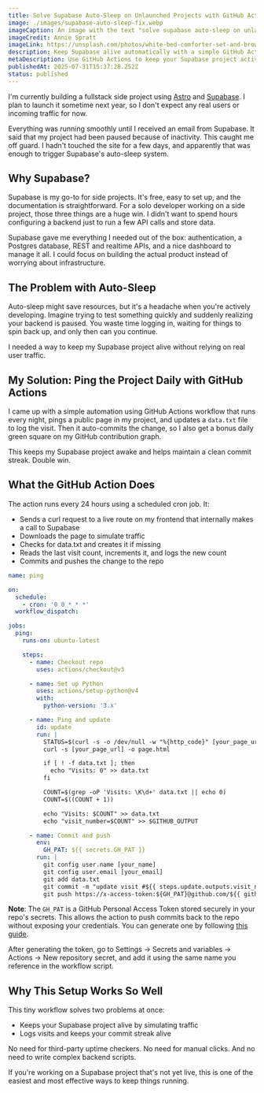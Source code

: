 ```yaml
---
title: Solve Supabase Auto-Sleep on Unlaunched Projects with GitHub Actions
image: ./images/supabase-auto-sleep-fix.webp
imageCaption: An image with the text "solve supabase auto-sleep on unlaunched projects with gitHub actions"
imageCredit: Annie Spratt
imageLink: https://unsplash.com/photos/white-bed-comforter-set-and-brown-wooden-bed-frame-beside-brown-wooden-nightstand-4Wlp6m8hroE
description: Keep Supabase alive automatically with a simple GitHub Actions setup
metaDescription: Use GitHub Actions to keep your Supabase project active before launch. Avoid auto-sleep and downtime even with zero traffic.
publishedAt: 2025-07-31T15:37:28.252Z
status: published
---
```


I'm currently building a fullstack side project using [Astro](https://astro.build/) and [Supabase](https://supabase.com/). I plan to launch it sometime next year, so I don't expect any real users or incoming traffic for now.

Everything was running smoothly until I received an email from Supabase. It said that my project had been paused because of inactivity. This caught me off guard. I hadn't touched the site for a few days, and apparently that was enough to trigger Supabase's auto-sleep system.

## Why Supabase?

Supabase is my go-to for side projects. It's free, easy to set up, and the documentation is straightforward. For a solo developer working on a side project, those three things are a huge win. I didn't want to spend hours configuring a backend just to run a few API calls and store data.

Supabase gave me everything I needed out of the box: authentication, a Postgres database, REST and realtime APIs, and a nice dashboard to manage it all. I could focus on building the actual product instead of worrying about infrastructure.

## The Problem with Auto-Sleep

Auto-sleep might save resources, but it's a headache when you're actively developing. Imagine trying to test something quickly and suddenly realizing your backend is paused. You waste time logging in, waiting for things to spin back up, and only then can you continue.

I needed a way to keep my Supabase project alive without relying on real user traffic.

## My Solution: Ping the Project Daily with GitHub Actions

I came up with a simple automation using GitHub Actions workflow that runs every night, pings a public page in my project, and updates a `data.txt` file to log the visit. Then it auto-commits the change, so I also get a bonus daily green square on my GitHub contribution graph.

This keeps my Supabase project awake and helps maintain a clean commit streak. Double win.

## What the GitHub Action Does

The action runs every 24 hours using a scheduled cron job. It:

- Sends a curl request to a live route on my frontend that internally makes a call to Supabase
- Downloads the page to simulate traffic
- Checks for data.txt and creates it if missing
- Reads the last visit count, increments it, and logs the new count
- Commits and pushes the change to the repo

```yml
name: ping

on:
  schedule:
    - cron: '0 0 * * *'
  workflow_dispatch:

jobs:
  ping:
    runs-on: ubuntu-latest

    steps:
      - name: Checkout repo
        uses: actions/checkout@v3

      - name: Set up Python
        uses: actions/setup-python@v4
        with:
          python-version: '3.x'

      - name: Ping and update
        id: update
        run: |
          STATUS=$(curl -s -o /dev/null -w "%{http_code}" [your_page_url])
          curl -s [your_page_url] -o page.html

          if [ ! -f data.txt ]; then
            echo "Visits: 0" >> data.txt
          fi

          COUNT=$(grep -oP 'Visits: \K\d+' data.txt || echo 0)
          COUNT=$((COUNT + 1))

          echo "Visits: $COUNT" >> data.txt
          echo "visit_number=$COUNT" >> $GITHUB_OUTPUT

      - name: Commit and push
        env:
          GH_PAT: ${{ secrets.GH_PAT }}
        run: |
          git config user.name [your_name]
          git config user.email [your_email]
          git add data.txt
          git commit -m "update visit #${{ steps.update.outputs.visit_number }}" || echo "No changes to commit"
          git push https://x-access-token:${GH_PAT}@github.com/${{ github.repository }} HEAD:${{ github.ref_name }}
```

<b>Note</b>: The `GH_PAT` is a GitHub Personal Access Token stored securely in your repo's secrets. This allows the action to push commits back to the repo without exposing your credentials. You can generate one by following [this guide](https://docs.github.com/en/authentication/keeping-your-account-and-data-secure/creating-a-personal-access-token).

After generating the token, go to Settings → Secrets and variables → Actions → New repository secret, and add it using the same name you reference in the workflow script.

## Why This Setup Works So Well

This tiny workflow solves two problems at once:

- Keeps your Supabase project alive by simulating traffic
- Logs visits and keeps your commit streak alive

No need for third-party uptime checkers. No need for manual clicks. And no need to write complex backend scripts.

If you're working on a Supabase project that's not yet live, this is one of the easiest and most effective ways to keep things running.
